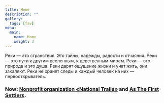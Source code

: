 ```yaml
---
title: Home
description: ""
gallery:
  tags: [fav]
menu:
  main:
    name: Home
    weight: 3
---
```


<p class="intro">Реки — это странствия. Это тайны, надежды, радости и отчаяния. Реки — это пути к другим вселенным, к девственным мирам.  Реки — это природа и это душа. Реки дарят ощущение жизни и учат жить, они закаляют. Реки не хранят следы и каждый человек на них — первооткрыватель.</p>

<h3>Now: <a href="https://nationaltrails.ru/en" target="_blank">Nonprofit organization «National Trails»</a> and <a href="/en/my-routes/as-the-first-settlers">As The First Settlers</a>.</h3>